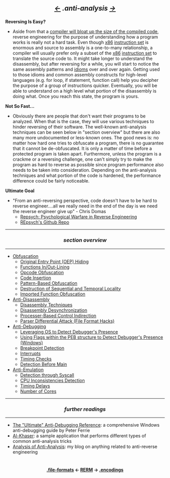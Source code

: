 ## *<p align='center'><a href="/contents/file-formats/file-formats.md"><-</a>  .anti-analysis  <a href="/contents/encodings/encodings.md">-></a></p>*

__Reversing Is Easy?__
* Aside from that a [compiler will bloat up the size of the compiled code](https://twitter.com/MalwareTechBlog/status/959925068196294656), reverse engineering for the purpose of understanding how a program works is really not a hard task. Even though [x86](https://github.com/yellowbyte/reverse-engineering-reference-manual/blob/master/contents/instruction-sets/x86.md) [instruction set](https://github.com/yellowbyte/reverse-engineering-reference-manual/blob/master/contents/instruction-sets/instruction-sets.md) is enormous and source to assembly is a one-to-many relationship, a compiler will usually prefer only a subset of the [x86](https://github.com/yellowbyte/reverse-engineering-reference-manual/blob/master/contents/instruction-sets/x86.md) [instruction set](https://github.com/yellowbyte/reverse-engineering-reference-manual/blob/master/contents/instruction-sets/instruction-sets.md) to translate the source code to. It might take longer to understand the disassembly, but after reversing for a while, you will start to notice the same assembly patterns and [idioms](https://reverseengineering.stackexchange.com/questions/17540/tutorial-or-resource-for-understanding-obscure-assembly-idioms) over and over again. Getting used to those idioms and common assembly constructs for high-level languages (e.g. for loop, if statement, function call) help you decipher the purpose of a group of instructions quicker. Eventually, you will be able to understand on a high level what portion of the disassembly is doing what. Once you reach this state, the program is yours.

__Not So Fast...__
* Obviously there are people that don't want their programs to be analyzed. When that is the case, they will use various techniques to hinder reversing of their software. The well-known anti-analysis techniques can be seen below in "section overview" but there are also many more undocumented or less-known ones. The good news is: no matter how hard one tries to obfuscate a program, there is no guarantee that it cannot be de-obfuscated. It is only a matter of time before a protected program is taken apart. Furthermore, unless the program is a crackme or a reversing challenge, one can't simply try to make the program as hard to reverse as possible since program performance also needs to be taken into consideration. Depending on the anti-analysis techniques and what portion of the code is hardened, the performance difference could be fairly noticeable.

__Ultimate Goal__
* "From an anti-reversing perspective, code doesn't have to be hard to reverse engineer....all we really need in the end of the day is we need the reverse engineer give up" - Chris Domas 
  * [Repsych: Psychological Warfare in Reverse Engineering](https://www.youtube.com/watch?v=HlUe0TUHOIc)
  * [REpsych's Github Repo](https://github.com/xoreaxeaxeax/REpsych)

---
### *<p align='center'> section overview </p>*
---
* [Obfuscation](Obfuscation.md)
  * [Original Entry Point (OEP) Hiding](Obfuscation.md#-original-entry-point-oep-hiding-)
  * [Functions In/Out-Lining](Obfuscation.md-functions-inout-lining-)
  * [Opcode Obfuscation](Obfuscation.md#-opcode-obfuscation-)
  * [Code Insertion](Obfuscation.md#-code-insertion-)
  * [Pattern-Based Obfuscation](Obfuscation.md#-pattern-based-obfuscation-)
  * [Destruction of Sequential and Temporal Locality](Obfuscation.md#-destruction-of-sequential-and-temporal-locality-)
  * [Imported Function Obfuscation](Obfuscation.md#-imported-function-obfuscation-)
* [Anti-Disassembly](Anti-Disassembly.md)
  * [Disassembly Techniques](Anti-Disassembly.md#-disassembly-technique-)
  * [Disassembly Desynchronization](Anti-Disassembly.md#-disassembly-desynchronization-)
  * [Processer-Based Control Indirection](Anti-Disassembly.md#-processer-based-control-indirection-)
  * [Parser Differential Attack (File Format Hacks)](Anti-Disassembly.md#-parser-differential-attack-file-format-hacks-)
* [Anti-Debugging](Anti-Debugging.md)
  * [Leveraging OS to Detect Debugger's Presence](Anti-Debugging.md#-leveraging-os-to-detect-debuggers-presence-)
  * [Using Flags within the PEB structure to Detect Debugger's Presence (Windows)](Anti-Debugging.md#-using-flags-within-the-peb-structure-to-detect-debuggers-presence-windows-)
  * [Breakpoint Detection](Anti-Debugging.md#-breakpoint-detection-)
  * [Interrupts](Anti-Debugging.md#-interrupts-)
  * [Timing Checks](Anti-Debugging.md#-timing-checks-)
  * [Detection Before Main](Anti-Debugging.md#-detection-before-main-)
* [Anti-Emulation](Anti-Emulation.md)
  * [Detection through Syscall](Anti-Emulation.md#-detection-through-syscall-)
  * [CPU Inconsistencies Detection](Anti-Emulation.md#-cpu-inconsistencies-detection-)
  * [Timing Delays](Anti-Emulation.md#-timing-delays-)
  * [Number of Cores](Anti-Emulation.md#-number-of-cores-)

---
### *<p align='center'> further readings </p>*
---
* [The "Ultimate" Anti-Debugging Reference](http://anti-reversing.com/Downloads/Anti-Reversing/The_Ultimate_Anti-Reversing_Reference.pdf): a comprehensive Windows anti-debugging guide by Peter Ferrie
* [Al-Khaser](https://github.com/LordNoteworthy/al-khaser): a sample application that performs different types of common anti-analysis tricks
* [Analysis of Anti-Analysis](https://github.com/yellowbyte/analysis-of-anti-analysis): my blog on anything related to anti-reverse engineering

#
<strong><p align='center'><a href="/contents/file-formats/file-formats.md">.file-formats</a> <- <a href="/README.md#-reverse-engineering-reference-manual-beta-">RERM</a> -> <a href="/contents/encodings/encodings.md">.encodings</a></p></strong>
